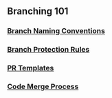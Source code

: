 ## Branching 101

### [Branch Naming Conventions](./branch-naming-convention.md)

### [Branch Protection Rules](./branch-rules.md)

### [PR Templates](./pr-templates/)

### [Code Merge Process](/git-101/code-merge-process.md)
